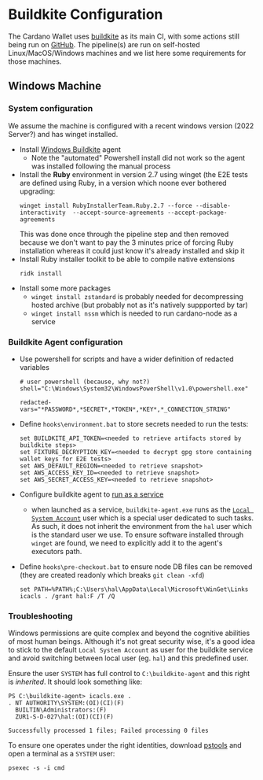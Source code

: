 # Buildkite Configuration

The Cardano Wallet uses [buildkite](https://buildkite.com/cardano-foundation/cardano-wallet) as its main CI, with some actions still being run on [GitHub](https://github.com/cardano-foundation/cardano-wallet/actions). The pipeline(s) are run on self-hosted Linux/MacOS/Windows machines and we list here some requirements for those machines.

## Windows Machine

### System configuration

We assume the machine is configured with a recent windows version (2022 Server?) and has winget installed.

* Install [Windows Buildkite](https://buildkite.com/docs/agent/v3/windows) agent
  * Note the "automated" Powershell install did not work so the agent was installed following the manual process
* Install the **Ruby** environment in version 2.7 using winget (the E2E tests are defined using Ruby, in a version which noone ever bothered upgrading:
  ```
  winget install RubyInstallerTeam.Ruby.2.7 --force --disable-interactivity  --accept-source-agreements --accept-package-agreements
  ```
  This was done once through the pipeline step and then removed because we don't want to pay the 3 minutes price of forcing Ruby installation whereas it could just know it's already installed and skip it
* Install Ruby installer toolkit to be able to compile native extensions
  ```
  ridk install
  ```
* Install some more packages
  * `winget install zstandard` is probably needed for decompressing hosted archive (but probably not as it's natively suppported by tar)
  * `winget install nssm` which is needed to run cardano-node as a service

### Buildkite Agent configuration

* Use powershell for scripts and have a wider definition of redacted variables

  ```
  # user powershell (because, why not?)
  shell="C:\Windows\System32\WindowsPowerShell\v1.0\powershell.exe"

  redacted-vars="*PASSWORD*,*SECRET*,*TOKEN*,*KEY*,*_CONNECTION_STRING"
  ```
* Define `hooks\environment.bat` to store secrets needed to run the tests:

  ```
  set BUILDKITE_API_TOKEN=<needed to retrieve artifacts stored by buildkite steps>
  set FIXTURE_DECRYPTION_KEY=<needed to decrypt gpg store containing wallet keys for E2E tests>
  set AWS_DEFAULT_REGION=<needed to retrieve snapshot>
  set AWS_ACCESS_KEY_ID=<needed to retrieve snapshot>
  set AWS_SECRET_ACCESS_KEY=<needed to retrieve snapshot>
  ```
* Configure buildkite agent to [run as a service](https://buildkite.com/docs/agent/v3/windows#running-as-a-service)
  * when launched as a service, `buildkite-agent.exe` runs as the [`Local System Account`](https://learn.microsoft.com/en-us/windows/win32/services/localsystem-account) user which is a special user dedicated to such tasks. As such, it does not inherit the environment from the `hal` user which is the standard user we use. To ensure software installed through `winget` are found, we need to explicitly add it to the agent's executors path.
* Define `hooks\pre-checkout.bat` to ensure node DB files can be removed (they are created readonly which breaks `git clean -xfd`)

  ```
  set PATH=%PATH%;C:\Users\hal\AppData\Local\Microsoft\WinGet\Links
  icacls . /grant hal:F /T /Q
  ```

### Troubleshooting

Windows permissions are quite complex and beyond the cognitive abilities of most human beings. Although it's not great security wise, it's a good idea to stick to the default `Local System Account` as user for the buildkite service and avoid switching between local user (eg. `hal`) and this predefined user.

Ensure the user `SYSTEM` has full control to `C:\buildkite-agent` and this right is _inherited_. It should look something like:

```
PS C:\buildkite-agent> icacls.exe .
. NT AUTHORITY\SYSTEM:(OI)(CI)(F)
  BUILTIN\Administrators:(F)
  ZUR1-S-D-027\hal:(OI)(CI)(F)

Successfully processed 1 files; Failed processing 0 files
```

To ensure one operates under the right identities, download [pstools](https://learn.microsoft.com/en-us/sysinternals/downloads/pstools) and open a terminal as a `SYSTEM` user:

```
psexec -s -i cmd
```
